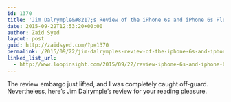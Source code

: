 ```yaml
---
id: 1370
title: 'Jim Dalrymple&#8217;s Review of the iPhone 6s and iPhone 6s Plus'
date: 2015-09-22T12:53:20+00:00
author: Zaid Syed
layout: post
guid: http://zaidsyed.com/?p=1370
permalink: /2015/09/22/jim-dalrymples-review-of-the-iphone-6s-and-iphone-6s-plus/
linked_list_url:
  - http://www.loopinsight.com/2015/09/22/review-iphone-6s-and-iphone-6s-plus/
---
```

The review embargo just lifted, and I was completely caught off-guard. Nevertheless, here&#8217;s Jim Dalrymple&#8217;s review for your reading pleasure.